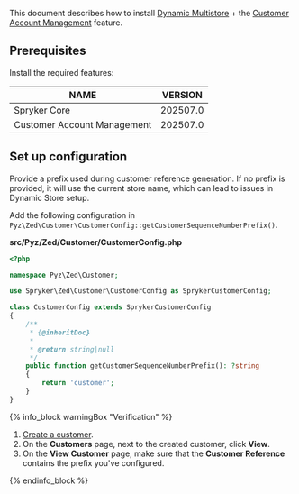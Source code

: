 This document describes how to install [Dynamic Multistore](/docs/pbc/all/dynamic-multistore/latest/base-shop/dynamic-multistore-feature-overview.html) + the [Customer Account Management](/docs/pbc/all/customer-relationship-management/latest/base-shop/customer-account-management-feature-overview/customer-account-management-feature-overview.html) feature.

## Prerequisites

Install the required features:

| NAME | VERSION |
| --- | --- |
| Spryker Core | 202507.0 |
| Customer Account Management | 202507.0 |


## Set up configuration

Provide a prefix used during customer reference generation. If no prefix is provided, it will use the current store name, which can lead to issues in Dynamic Store setup.

Add the following configuration in `Pyz\Zed\Customer\CustomerConfig::getCustomerSequenceNumberPrefix()`.


**src/Pyz/Zed/Customer/CustomerConfig.php**

```php
<?php

namespace Pyz\Zed\Customer;

use Spryker\Zed\Customer\CustomerConfig as SprykerCustomerConfig;

class CustomerConfig extends SprykerCustomerConfig
{
    /**
     * {@inheritDoc}
     *
     * @return string|null
     */
    public function getCustomerSequenceNumberPrefix(): ?string
    {
        return 'customer';
    }
}
```

{% info_block warningBox "Verification" %}

1. [Create a customer](/docs/pbc/all/customer-relationship-management/latest/base-shop/manage-in-the-back-office/customers/create-customers.html).
2. On the **Customers** page, next to the created customer, click **View**.
3. On the **View Customer** page, make sure that the **Customer Reference** contains the prefix you've configured.



{% endinfo_block %}

